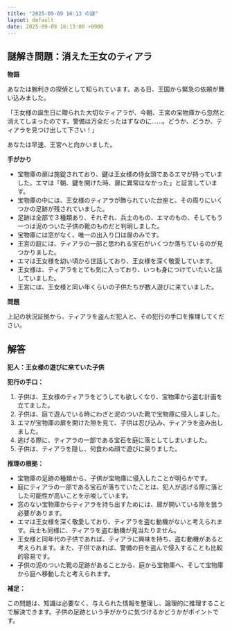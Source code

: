 ```yaml
---
title: "2025-09-09 16:13 の謎"
layout: default
date: 2025-09-09 16:13:00 +0900
---
```

## 謎解き問題：消えた王女のティアラ

**物語**

あなたは腕利きの探偵として知られています。ある日、王国から緊急の依頼が舞い込みました。

「王女様の誕生日に贈られた大切なティアラが、今朝、王宮の宝物庫から忽然と消えてしまったのです。警備は万全だったはずなのに……。どうか、どうか、ティアラを見つけ出して下さい！」

あなたは早速、王宮へと向かいました。

**手がかり**

*   宝物庫の扉は施錠されており、鍵は王女様の侍女頭であるエマが持っていました。エマは「朝、鍵を開けた時、扉に異常はなかった」と証言しています。
*   宝物庫の中には、王女様のティアラが飾られていた台座と、その周りにいくつかの足跡が残されていました。
*   足跡は全部で３種類あり、それぞれ、兵士のもの、エマのもの、そしてもう一つは泥のついた子供の靴のものだと判明しました。
*   宝物庫には窓がなく、唯一の出入り口は扉のみです。
*   王宮の庭には、ティアラの一部と思われる宝石がいくつか落ちているのが見つかりました。
*   エマは王女様を幼い頃から世話しており、王女様を深く敬愛しています。
*   王女様は、ティアラをとても気に入っており、いつも身につけていたいと話していました。
*   王宮には、王女様と同い年くらいの子供たちが数人遊びに来ていました。

**問題**

上記の状況証拠から、ティアラを盗んだ犯人と、その犯行の手口を推理してください。

## 解答

**犯人：王女様の遊びに来ていた子供**

**犯行の手口：**

1.  子供は、王女様のティアラをどうしても欲しくなり、宝物庫から盗む計画を立てました。
2.  子供は、庭で遊んでいる時にわざと泥のついた靴で宝物庫に侵入しました。
3.  エマが宝物庫の扉を開けた隙を見て、子供は忍び込み、ティアラを盗み出しました。
4.  逃げる際に、ティアラの一部である宝石を庭に落としてしまいました。
5.  子供は、ティアラを隠し、何食わぬ顔で遊びに戻りました。

**推理の根拠：**

*   宝物庫の足跡の種類から、子供が宝物庫に侵入したことが明らかです。
*   庭にティアラの一部である宝石が落ちていたことは、犯人が逃げる際に落とした可能性が高いことを示唆しています。
*   窓のない宝物庫からティアラを持ち出すためには、扉が開いている隙を狙う必要があります。
*   エマは王女様を深く敬愛しており、ティアラを盗む動機がないと考えられます。兵士も同様に、ティアラを盗む動機が見当たりません。
*   王女様と同年代の子供であれば、ティアラに興味を持ち、盗む動機があると考えられます。また、子供であれば、警備の目を盗んで侵入することも比較的容易です。
*   子供の泥のついた靴の足跡があることから、庭から宝物庫へ、そして宝物庫から庭へ移動したと考えられます。

**補足：**

この問題は、知識は必要なく、与えられた情報を整理し、論理的に推理することで解決できます。子供の足跡という手がかりに気づけるかどうかがポイントです。
